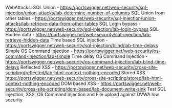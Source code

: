 WebAttacks:
SQL Union - https://portswigger.net/web-security/sql-injection/union-attacks/lab-determine-number-of-columns
SQL Union from other tables - https://portswigger.net/web-security/sql-injection/union-attacks/lab-retrieve-data-from-other-tables
SQL Login bypass - https://portswigger.net/web-security/sql-injection/lab-login-bypass
SQL Hidden data - https://portswigger.net/web-security/sql-injection/lab-retrieve-hidden-data
Time based SQL injection - https://portswigger.net/web-security/sql-injection/blind/lab-time-delays
Simple OS Command injection - https://portswigger.net/web-security/os-command-injection/lab-simple
Time delay OS Command Injection - https://portswigger.net/web-security/os-command-injection/lab-blind-time-delays
Reflected XSS - https://portswigger.net/web-security/cross-site-scripting/reflected/lab-html-context-nothing-encoded
Stored XSS - https://portswigger.net/web-security/cross-site-scripting/stored/lab-html-context-nothing-encoded
DOM based XSS - https://portswigger.net/web-security/cross-site-scripting/dom-based/lab-document-write-sink
Test SQL injection, XSS, OS Command injection and File upload against DVWA low security
